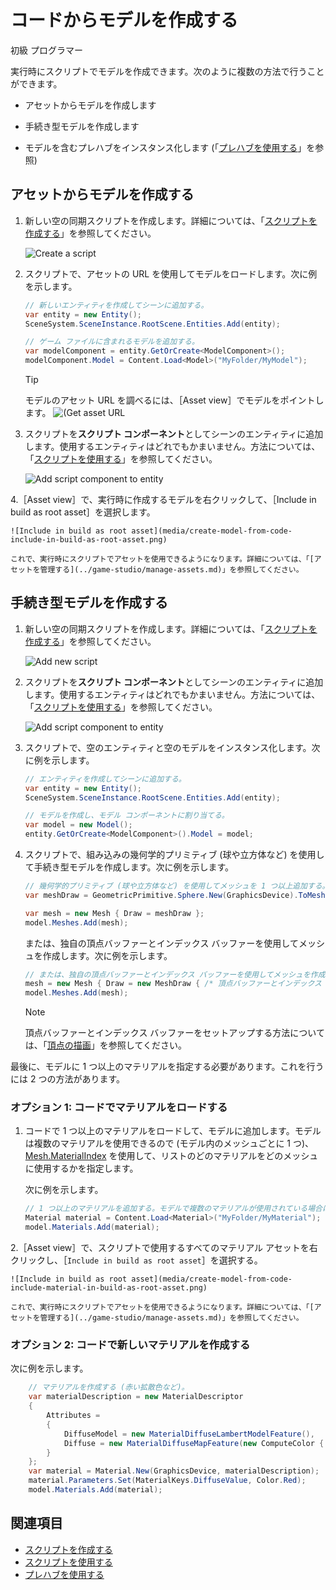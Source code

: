 # コードからモデルを作成する

<span class="label label-doc-level">初級</span>
<span class="label label-doc-audience">プログラマー</span>

実行時にスクリプトでモデルを作成できます。次のように複数の方法で行うことができます。

* アセットからモデルを作成します

* 手続き型モデルを作成します

* モデルを含むプレハブをインスタンス化します (「[プレハブを使用する](../game-studio/prefabs/use-prefabs.md)」を参照)

## アセットからモデルを作成する

1. 新しい空の同期スクリプトを作成します。詳細については、「[スクリプトを作成する](../scripts/create-a-script.md)」を参照してください。

    ![Create a script](media/create-a-script-script-asset-selection.png)

2. スクリプトで、アセットの URL を使用してモデルをロードします。次に例を示します。

    ```cs
    // 新しいエンティティを作成してシーンに追加する。
	var entity = new Entity();
	SceneSystem.SceneInstance.RootScene.Entities.Add(entity);

    // ゲーム ファイルに含まれるモデルを追加する。
	var modelComponent = entity.GetOrCreate<ModelComponent>();
	modelComponent.Model = Content.Load<Model>("MyFolder/MyModel");
    ```

    >[!TIP]
    >モデルのアセット URL を調べるには、［Asset view］でモデルをポイントします。
    >![(Get asset URL](media/get-asset-url.png)

3. スクリプトを**スクリプト コンポーネント**としてシーンのエンティティに追加します。使用するエンティティはどれでもかまいません。方法については、「[スクリプトを使用する](use-a-script.md)」を参照してください。

    ![Add script component to entity](media/create-model-from-code-add-script-component.png)

4.［Asset view］で、実行時に作成するモデルを右クリックして、［Include in build as root asset］を選択します。

    ![Include in build as root asset](media/create-model-from-code-include-in-build-as-root-asset.png)

    これで、実行時にスクリプトでアセットを使用できるようになります。詳細については、「[アセットを管理する](../game-studio/manage-assets.md)」を参照してください。

## 手続き型モデルを作成する

1. 新しい空の同期スクリプトを作成します。詳細については、「[スクリプトを作成する](create-a-script.md)」を参照してください。

    ![Add new script](media/create-model-from-code-add-new-script.gif)

2. スクリプトを**スクリプト コンポーネント**としてシーンのエンティティに追加します。使用するエンティティはどれでもかまいません。方法については、「[スクリプトを使用する](use-a-script.md)」を参照してください。

    ![Add script component to entity](media/create-model-from-code-add-script-component.png)

3. スクリプトで、空のエンティティと空のモデルをインスタンス化します。次に例を示します。

    ```cs
    // エンティティを作成してシーンに追加する。
    var entity = new Entity();
    SceneSystem.SceneInstance.RootScene.Entities.Add(entity);

    // モデルを作成し、モデル コンポーネントに割り当てる。
    var model = new Model();
    entity.GetOrCreate<ModelComponent>().Model = model;  
    ```

4. スクリプトで、組み込みの幾何学的プリミティブ (球や立方体など) を使用して手続き型モデルを作成します。次に例を示します。

    ```cs
    // 幾何学的プリミティブ (球や立方体など) を使用してメッシュを 1 つ以上追加する。
    var meshDraw = GeometricPrimitive.Sphere.New(GraphicsDevice).ToMeshDraw();

    var mesh = new Mesh { Draw = meshDraw };
    model.Meshes.Add(mesh);
    ```

    または、独自の頂点バッファーとインデックス バッファーを使用してメッシュを作成します。次に例を示します。

    ```cs
    // または、独自の頂点バッファーとインデックス バッファーを使用してメッシュを作成する。
    mesh = new Mesh { Draw = new MeshDraw { /* 頂点バッファーとインデックス バッファーのセットアップ */ } };
    model.Meshes.Add(mesh);
    ```

    >[!NOTE]
    >頂点バッファーとインデックス バッファーをセットアップする方法については、「[頂点の描画](../graphics/low-level-api/draw-vertices.md)」を参照してください。

最後に、モデルに 1 つ以上のマテリアルを指定する必要があります。これを行うには 2 つの方法があります。

### オプション 1: コードでマテリアルをロードする

1. コードで 1 つ以上のマテリアルをロードして、モデルに追加します。モデルは複数のマテリアルを使用できるので (モデル内のメッシュごとに 1 つ)、[Mesh.MaterialIndex](xref:SiliconStudio.Xenko.Rendering.Mesh.MaterialIndex) を使用して、リストのどのマテリアルをどのメッシュに使用するかを指定します。

    次に例を示します。

    ```cs
    // 1 つ以上のマテリアルを追加する。モデルで複数のマテリアルが使用されている場合は (メッシュごとに 1 つ)、Mesh.MaterialIndex でリストのマテリアルとメッシュの対応を指定する。
    Material material = Content.Load<Material>("MyFolder/MyMaterial");
    model.Materials.Add(material);
    ```

2.［Asset view］で、スクリプトで使用するすべてのマテリアル アセットを右クリックし、［`Include in build as root asset`］を選択する。

    ![Include in build as root asset](media/create-model-from-code-include-material-in-build-as-root-asset.png)

    これで、実行時にスクリプトでアセットを使用できるようになります。詳細については、「[アセットを管理する](../game-studio/manage-assets.md)」を参照してください。

### オプション 2: コードで新しいマテリアルを作成する

次に例を示します。

```cs
    // マテリアルを作成する (赤い拡散色など)。
    var materialDescription = new MaterialDescriptor
    {
        Attributes =
	    {
	        DiffuseModel = new MaterialDiffuseLambertModelFeature(),
	        Diffuse = new MaterialDiffuseMapFeature(new ComputeColor { Key = MaterialKeys.DiffuseValue })
	    }
    };
    var material = Material.New(GraphicsDevice, materialDescription);
    material.Parameters.Set(MaterialKeys.DiffuseValue, Color.Red);
    model.Materials.Add(material);
```

## 関連項目

* [スクリプトを作成する](create-a-script.md)
* [スクリプトを使用する](use-a-script.md)
* [プレハブを使用する](../game-studio/prefabs/use-prefabs.md)
